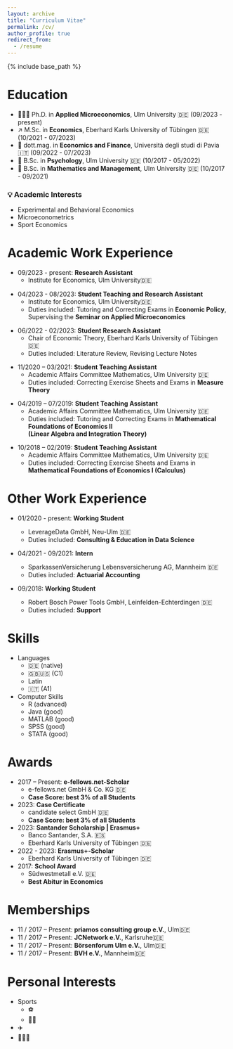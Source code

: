 ```yaml
---
layout: archive
title: "Curriculum Vitae"
permalink: /cv/
author_profile: true
redirect_from:
  - /resume
---
```


{% include base_path %}

Education
======
* 👨🏼‍🎓 Ph.D. in **Applied Microeconomics**, Ulm University 🇩🇪 (09/2023 - present) <br />
* ↗️ M.Sc. in **Economics**, Eberhard Karls University of Tübingen 🇩🇪 (10/2021 - 07/2023) <br />
* 🏦 dott.mag. in **Economics and Finance**, Università degli studi di Pavia 🇮🇹 (09/2022 - 07/2023) <br /> 
* 🧠 B.Sc. in **Psychology**, Ulm University 🇩🇪 (10/2017 - 05/2022) <br /> 
* 💯 B.Sc. in **Mathematics and Management**, Ulm University 🇩🇪 (10/2017 - 09/2021) <br /> 


### 💡 Academic Interests ###
* Experimental and Behavioral Economics 
* Microeconometrics 
* Sport Economics 


Academic Work Experience
======
* 09/2023 - present: **Research Assistant**
  * Institute for Economics, Ulm University🇩🇪

<!---
  * Supervisor: Professor Dr. Georg Gebhardt 
-->

* 04/2023 - 08/2023: **Student Teaching and Research Assistant**
  * Institute for Economics, Ulm University🇩🇪
  * Duties included: Tutoring and Correcting Exams in **Economic Policy**,<br />
  Supervising the **Seminar on Applied Microeconomics** <br /> 

<!---
  * Head of Institute: Professor Dr. Georg Gebhardt 
-->

* 06/2022 - 02/2023: **Student Research Assistant**
  * Chair of Economic Theory, Eberhard Karls University of Tübingen 🇩🇪
  * Duties included: Literature Review, Revising Lecture Notes <br /> 

<!---
  * Head of Chair: Professor Dr. Manfred Stadler 
-->

* 11/2020 – 03/2021: **Student Teaching Assistant** 
  * Academic Affairs Committee Mathematics, Ulm University 🇩🇪
  * Duties included: Correcting Exercise Sheets and Exams in **Measure Theory** <br /> 

<!---
  * Supervisor: Professor Dr. Emil Wiedemann, Dr. Dennis Gallenmüller 
-->

* 04/2019 – 07/2019: **Student Teaching Assistant** 
  * Academic Affairs Committee Mathematics, Ulm University 🇩🇪
  * Duties included: Tutoring and Correcting Exams in **Mathematical Foundations of Economics II <br /> (Linear Algebra and Integration Theory)** <br /> 

<!---
  * Supervisor: Dr. Gerhard Baur, Dr. Dennis Gallenmüller 
-->  

* 10/2018 – 02/2019: **Student Teaching Assistant** 
  * Academic Affairs Committee Mathematics, Ulm University 🇩🇪
  * Duties included: Correcting Exercise Sheets and Exams in **Mathematical Foundations of Economics I (Calculus)** <br /> 

<!---
  * Supervisor: Professor Dr. Rico Zacher, Dr. Frederic Weber
-->    

Other Work Experience
======
* 01/2020 - present: **Working Student**
  * LeverageData GmbH, Neu-Ulm 🇩🇪
  * Duties included: **Consulting & Education in Data Science**

* 04/2021 - 09/2021: **Intern**
  * SparkassenVersicherung Lebensversicherung AG, Mannheim 🇩🇪
  * Duties included: **Actuarial Accounting**

* 09/2018: **Working Student**
  * Robert Bosch Power Tools GmbH, Leinfelden-Echterdingen 🇩🇪
  * Duties included: **Support**
  
Skills
======
* Languages
  * 🇩🇪 (native)
  * 🇬🇧🇺🇸 (C1)
  * Latin
  * 🇮🇹 (A1)
* Computer Skills
  * R (advanced)
  * Java (good)
  * MATLAB (good)
  * SPSS (good)
  * STATA (good)

Awards
======
* 2017 – Present: **e-fellows.net-Scholar**
  * e-fellows.net GmbH & Co. KG 🇩🇪
  * **Case Score: best 3% of all Students**
* 2023: **Case Certificate**
  * candidate select GmbH 🇩🇪
  * **Case Score: best 3% of all Students**
* 2023: **Santander Scholarship | Erasmus+**
  * Banco Santander, S.A. 🇪🇸
  * Eberhard Karls University of Tübingen 🇩🇪
* 2022 - 2023: **Erasmus+-Scholar**
  * Eberhard Karls University of Tübingen 🇩🇪
* 2017: **School Award**
  * Südwestmetall e.V. 🇩🇪
  * **Best Abitur in Economics**
  
Memberships
======
* 11 / 2017 – Present: **priamos consulting group e.V.**, Ulm🇩🇪
* 11 / 2017 – Present: **JCNetwork e.V.**, Karlsruhe🇩🇪
* 11 / 2017 – Present: **Börsenforum Ulm e.V.**, Ulm🇩🇪
* 11 / 2017 – Present: **BVH e.V.**, Mannheim🇩🇪

Personal Interests
======
* Sports
  * ⚽️
  * 🏊🏻
* ✈️
* 👨🏼‍🍳



<!---
#### Fun Facts #### 
-->




